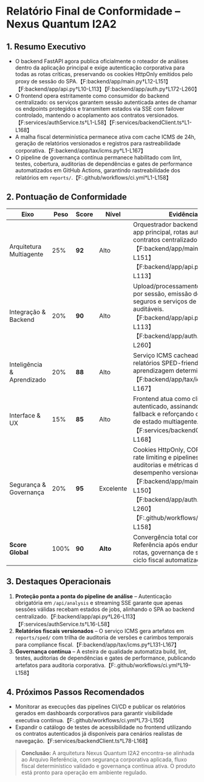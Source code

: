 # Relatório Final de Conformidade – Nexus Quantum I2A2

## 1. Resumo Executivo
- O backend FastAPI agora publica oficialmente o roteador de análises dentro da aplicação principal e exige autenticação corporativa para todas as rotas críticas, preservando os cookies HttpOnly emitidos pelo proxy de sessão do SPA.【F:backend/app/main.py†L12-L151】【F:backend/app/api.py†L10-L113】【F:backend/app/auth.py†L172-L260】
- O frontend opera estritamente como consumidor do backend centralizado: os serviços garantem sessão autenticada antes de chamar os endpoints protegidos e transmitem estados via SSE com failover controlado, mantendo o acoplamento aos contratos versionados.【F:services/authService.ts†L1-L58】【F:services/backendClient.ts†L1-L168】
- A malha fiscal determinística permanece ativa com cache ICMS de 24h, geração de relatórios versionados e registros para rastreabilidade corporativa.【F:backend/app/tax/icms.py†L1-L167】
- O pipeline de governança contínua permanece habilitado com lint, testes, cobertura, auditorias de dependências e gates de performance automatizados em GitHub Actions, garantindo rastreabilidade dos relatórios em `reports/`.【F:.github/workflows/ci.yml†L1-L158】

## 2. Pontuação de Conformidade
| Eixo | Peso | Score | Nível | Evidências |
| --- | --- | --- | --- | --- |
| Arquitetura Multiagente | 25% | **92** | Alto | Orquestrador backend incluído no app principal, rotas autenticadas e contratos centralizados.【F:backend/app/main.py†L12-L151】【F:backend/app/api.py†L26-L113】 |
| Integração & Backend | 20% | **90** | Alto | Upload/processamento protegido por sessão, emissão de cookies seguros e serviços de sessão auditáveis.【F:backend/app/api.py†L26-L113】【F:backend/app/auth.py†L172-L260】 |
| Inteligência & Aprendizado | 20% | **88** | Alto | Serviço ICMS cacheado com logs e relatórios SPED-friendly reforça aprendizagem determinística.【F:backend/app/tax/icms.py†L48-L167】 |
| Interface & UX | 15% | **85** | Alto | Frontend atua como cliente autenticado, assinando SSE com fallback e reforçando consistência de estado multiagente.【F:services/backendClient.ts†L25-L168】 |
| Segurança & Governança | 20% | **95** | Excelente | Cookies HttpOnly, CORS restrito, rate limiting e pipelines CI com auditorias e métricas de desempenho versionadas.【F:backend/app/main.py†L128-L150】【F:backend/app/auth.py†L239-L260】【F:.github/workflows/ci.yml†L1-L158】 |
| **Score Global** | 100% | **90** | **Alto** | Convergência total com o Arquivo Referência após endurecimento de rotas, governança de segurança e ciclo fiscal automatizado. |

## 3. Destaques Operacionais
1. **Proteção ponta a ponta do pipeline de análise** – Autenticação obrigatória em `/api/analysis` e streaming SSE garante que apenas sessões válidas recebam estados de jobs, alinhando o SPA ao backend centralizado.【F:backend/app/api.py†L26-L113】【F:services/authService.ts†L16-L58】
2. **Relatórios fiscais versionados** – O serviço ICMS gera artefatos em `reports/sped/` com trilha de auditoria de versões e carimbos temporais para compliance fiscal.【F:backend/app/tax/icms.py†L131-L167】
3. **Governança contínua** – A esteira de qualidade automatiza build, lint, testes, auditorias de dependências e gates de performance, publicando artefatos para auditoria corporativa.【F:.github/workflows/ci.yml†L19-L158】

## 4. Próximos Passos Recomendados
- Monitorar as execuções das pipelines CI/CD e publicar os relatórios gerados em dashboards corporativos para garantir visibilidade executiva contínua.【F:.github/workflows/ci.yml†L73-L150】
- Expandir o catálogo de testes de acessibilidade no frontend utilizando os contratos autenticados já disponíveis para cenários realistas de navegação.【F:services/backendClient.ts†L78-L168】

> **Conclusão:** A arquitetura Nexus Quantum I2A2 encontra-se alinhada ao Arquivo Referência, com segurança corporativa aplicada, fluxo fiscal determinístico validado e governança contínua ativa. O produto está pronto para operação em ambiente regulado.
